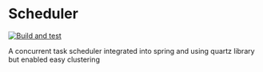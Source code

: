 # Scheduler
[![Build and test](https://github.com/freefair/scheduler/actions/workflows/test.yml/badge.svg)](https://github.com/freefair/scheduler/actions/workflows/test.yml)

A concurrent task scheduler integrated into spring and using quartz library but enabled easy clustering
